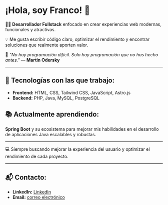 # ¡Hola, soy Franco! 👋

👨‍💻 **Desarrollador Fullstack** enfocado en crear experiencias web modernas, funcionales y atractivas.

💡 Me gusta escribir código claro, optimizar el rendimiento y encontrar soluciones que realmente aporten valor.

🧠 *"No hay programación difícil. Solo hay programación que no has hecho antes."* — **Martin Odersky**

---

## 🚀 Tecnologías con las que trabajo:

- **Frontend:** HTML, CSS, Tailwind CSS, JavaScript, Astro.js
- **Backend:** PHP, Java, MySQL, PostgreSQL

 ## 📚 Actualmente aprendiendo:

**Spring Boot** y su ecosistema para mejorar mis habilidades en el desarrollo de aplicaciones Java escalables y robustas.

---

💻 Siempre buscando mejorar la experiencia del usuario y optimizar el rendimiento de cada proyecto.

---

## 📬 **Contacto:**

- **LinkedIn:** [LinkedIn](https://www.linkedin.com/in/franco-leguiza-776a4223a/)  
- **Email:** [correo electrónico](mailto:francoleguiza002@gmail.com)


